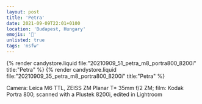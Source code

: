 ```yaml
---
layout: post
title: 'Petra'
date: 2021-09-09T22:01+0100
location: 'Budapest, Hungary'
emojis: '🔞'
unlisted: true
tags: 'nsfw'
---
```


{% render candystore.liquid file:"20210909_51_petra_m8_portra800_8200i" title:"Petra" %}
{% render candystore.liquid file:"20210909_35_petra_m8_portra800_8200i" title:"Petra" %}

Camera: Leica M6 TTL, ZEISS ZM Planar T\* 35mm f/2 ZM; film: Kodak Portra 800, scanned with a Plustek 8200i, edited in Lightroom
